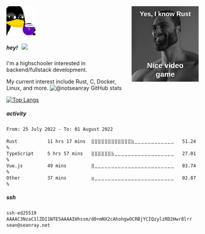 <img src="./rust-meme.png" width="35%" align="right" left="20px">
<img src="./gentoo.png" width="15%" left="20px">

##### hey! &nbsp; ![](https://visitor-badge.glitch.me/badge?page_id=notseanray.notseanray) 
I'm a highschooler interested in backend/fullstack development. 

My current interest include Rust, C, Docker, Linux, and more.
![@notseanray GitHub stats](https://github-readme-stats.vercel.app/api?username=notseanray&show_icons=true&theme=calm)

[![Top Langs](https://github-readme-stats.vercel.app/api/top-langs/?username=notseanray&langs_count=8&theme=calm&layout=compact)](https://github.com/anuraghazra/github-readme-stats)

##### activity

<!--START_SECTION:waka-->

```text
From: 25 July 2022 - To: 01 August 2022

Rust           11 hrs 17 mins  ⣿⣿⣿⣿⣿⣿⣿⣿⣿⣿⣿⣿⣷⣀⣀⣀⣀⣀⣀⣀⣀⣀⣀⣀⣀   51.24 %
TypeScript     5 hrs 57 mins   ⣿⣿⣿⣿⣿⣿⣷⣀⣀⣀⣀⣀⣀⣀⣀⣀⣀⣀⣀⣀⣀⣀⣀⣀⣀   27.01 %
Vue.js         49 mins         ⣿⣀⣀⣀⣀⣀⣀⣀⣀⣀⣀⣀⣀⣀⣀⣀⣀⣀⣀⣀⣀⣀⣀⣀⣀   03.74 %
Other          37 mins         ⣶⣀⣀⣀⣀⣀⣀⣀⣀⣀⣀⣀⣀⣀⣀⣀⣀⣀⣀⣀⣀⣀⣀⣀⣀   02.87 %
```

<!--END_SECTION:waka-->

##### ssh 

```text
ssh-ed25519 AAAAC3NzaC1lZDI1NTE5AAAAIHhssm/d0+mNX2cAhohgwOCRBjYCIQzylzRD2Hwr8lrr sean@seanray.net
```
